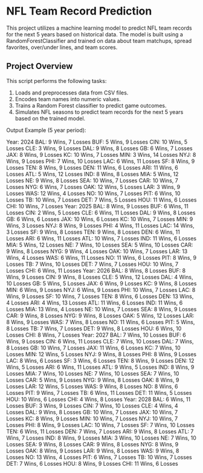# NFL Team Record Prediction

This project utilizes a machine learning model to predict NFL team records for the next 5 years based on historical data. The model is built using a RandomForestClassifier and trained on data about team matchups, spread favorites, over/under lines, and team scores.

## Project Overview

This script performs the following tasks:
1. Loads and preprocesses data from CSV files.
2. Encodes team names into numeric values.
3. Trains a Random Forest classifier to predict game outcomes.
4. Simulates NFL seasons to predict team records for the next 5 years based on the trained model.


Output Example (5 year period):

Year: 2024
  BAL: 9 Wins, 7 Losses
  BUF: 5 Wins, 9 Losses
  CIN: 10 Wins, 5 Losses
  CLE: 3 Wins, 9 Losses
  DAL: 9 Wins, 8 Losses
  GB: 6 Wins, 7 Losses
  JAX: 8 Wins, 9 Losses
  KC: 10 Wins, 7 Losses
  MIN: 3 Wins, 14 Losses
  NYJ: 8 Wins, 9 Losses
  PHI: 7 Wins, 10 Losses
  LAC: 6 Wins, 11 Losses
  SF: 8 Wins, 9 Losses
  TEN: 8 Wins, 9 Losses
  DEN: 11 Wins, 6 Losses
  ARI: 11 Wins, 6 Losses
  ATL: 5 Wins, 12 Losses
  IND: 8 Wins, 8 Losses
  MIA: 5 Wins, 12 Losses
  NE: 9 Wins, 8 Losses
  SEA: 10 Wins, 7 Losses
  CAR: 10 Wins, 7 Losses
  NYG: 6 Wins, 7 Losses
  OAK: 12 Wins, 5 Losses
  LAR: 3 Wins, 9 Losses
  WAS: 12 Wins, 4 Losses
  NO: 10 Wins, 7 Losses
  PIT: 6 Wins, 10 Losses
  TB: 10 Wins, 7 Losses
  DET: 7 Wins, 5 Losses
  HOU: 11 Wins, 6 Losses
  CHI: 10 Wins, 7 Losses
Year: 2025
  BAL: 8 Wins, 9 Losses
  BUF: 6 Wins, 11 Losses
  CIN: 2 Wins, 5 Losses
  CLE: 6 Wins, 11 Losses
  DAL: 9 Wins, 8 Losses
  GB: 6 Wins, 6 Losses
  JAX: 10 Wins, 6 Losses
  KC: 10 Wins, 7 Losses
  MIN: 9 Wins, 3 Losses
  NYJ: 8 Wins, 9 Losses
  PHI: 4 Wins, 11 Losses
  LAC: 14 Wins, 3 Losses
  SF: 9 Wins, 8 Losses
  TEN: 9 Wins, 8 Losses
  DEN: 6 Wins, 11 Losses
  ARI: 6 Wins, 11 Losses
  ATL: 10 Wins, 7 Losses
  IND: 11 Wins, 6 Losses
  MIA: 5 Wins, 12 Losses
  NE: 7 Wins, 10 Losses
  SEA: 5 Wins, 10 Losses
  CAR: 9 Wins, 8 Losses
  NYG: 9 Wins, 4 Losses
  OAK: 10 Wins, 7 Losses
  LAR: 13 Wins, 4 Losses
  WAS: 6 Wins, 11 Losses
  NO: 11 Wins, 6 Losses
  PIT: 8 Wins, 9 Losses
  TB: 7 Wins, 10 Losses
  DET: 7 Wins, 7 Losses
  HOU: 10 Wins, 7 Losses
  CHI: 6 Wins, 11 Losses
Year: 2026
  BAL: 8 Wins, 8 Losses
  BUF: 8 Wins, 9 Losses
  CIN: 9 Wins, 8 Losses
  CLE: 5 Wins, 12 Losses
  DAL: 4 Wins, 10 Losses
  GB: 5 Wins, 5 Losses
  JAX: 6 Wins, 9 Losses
  KC: 9 Wins, 8 Losses
  MIN: 6 Wins, 9 Losses
  NYJ: 6 Wins, 9 Losses
  PHI: 10 Wins, 7 Losses
  LAC: 8 Wins, 9 Losses
  SF: 10 Wins, 7 Losses
  TEN: 8 Wins, 6 Losses
  DEN: 13 Wins, 4 Losses
  ARI: 4 Wins, 13 Losses
  ATL: 11 Wins, 6 Losses
  IND: 11 Wins, 6 Losses
  MIA: 13 Wins, 4 Losses
  NE: 10 Wins, 7 Losses
  SEA: 8 Wins, 9 Losses
  CAR: 9 Wins, 8 Losses
  NYG: 9 Wins, 8 Losses
  OAK: 5 Wins, 12 Losses
  LAR: 8 Wins, 9 Losses
  WAS: 7 Wins, 8 Losses
  NO: 11 Wins, 6 Losses
  PIT: 5 Wins, 8 Losses
  TB: 7 Wins, 7 Losses
  DET: 9 Wins, 8 Losses
  HOU: 6 Wins, 10 Losses
  CHI: 8 Wins, 7 Losses
Year: 2027
  BAL: 7 Wins, 10 Losses
  BUF: 6 Wins, 9 Losses
  CIN: 6 Wins, 11 Losses
  CLE: 7 Wins, 10 Losses
  DAL: 7 Wins, 8 Losses
  GB: 10 Wins, 7 Losses
  JAX: 11 Wins, 6 Losses
  KC: 7 Wins, 10 Losses
  MIN: 12 Wins, 5 Losses
  NYJ: 9 Wins, 8 Losses
  PHI: 8 Wins, 9 Losses
  LAC: 8 Wins, 6 Losses
  SF: 3 Wins, 6 Losses
  TEN: 8 Wins, 9 Losses
  DEN: 12 Wins, 5 Losses
  ARI: 6 Wins, 11 Losses
  ATL: 9 Wins, 5 Losses
  IND: 8 Wins, 9 Losses
  MIA: 7 Wins, 10 Losses
  NE: 7 Wins, 10 Losses
  SEA: 7 Wins, 10 Losses
  CAR: 5 Wins, 9 Losses
  NYG: 9 Wins, 8 Losses
  OAK: 8 Wins, 9 Losses
  LAR: 12 Wins, 5 Losses
  WAS: 9 Wins, 8 Losses
  NO: 8 Wins, 6 Losses
  PIT: 9 Wins, 7 Losses
  TB: 6 Wins, 11 Losses
  DET: 11 Wins, 5 Losses
  HOU: 10 Wins, 6 Losses
  CHI: 4 Wins, 8 Losses
Year: 2028
  BAL: 6 Wins, 11 Losses
  BUF: 3 Wins, 9 Losses
  CIN: 7 Wins, 10 Losses
  CLE: 4 Wins, 4 Losses
  DAL: 9 Wins, 8 Losses
  GB: 10 Wins, 7 Losses
  JAX: 10 Wins, 7 Losses
  KC: 8 Wins, 9 Losses
  MIN: 10 Wins, 7 Losses
  NYJ: 10 Wins, 7 Losses
  PHI: 8 Wins, 9 Losses
  LAC: 10 Wins, 7 Losses
  SF: 7 Wins, 10 Losses
  TEN: 6 Wins, 11 Losses
  DEN: 7 Wins, 7 Losses
  ARI: 9 Wins, 8 Losses
  ATL: 7 Wins, 7 Losses
  IND: 8 Wins, 9 Losses
  MIA: 3 Wins, 10 Losses
  NE: 7 Wins, 10 Losses
  SEA: 9 Wins, 8 Losses
  CAR: 9 Wins, 8 Losses
  NYG: 8 Wins, 9 Losses
  OAK: 8 Wins, 9 Losses
  LAR: 9 Wins, 8 Losses
  WAS: 9 Wins, 8 Losses
  NO: 13 Wins, 4 Losses
  PIT: 6 Wins, 7 Losses
  TB: 10 Wins, 7 Losses
  DET: 7 Wins, 6 Losses
  HOU: 8 Wins, 9 Losses
  CHI: 11 Wins, 6 Losses

